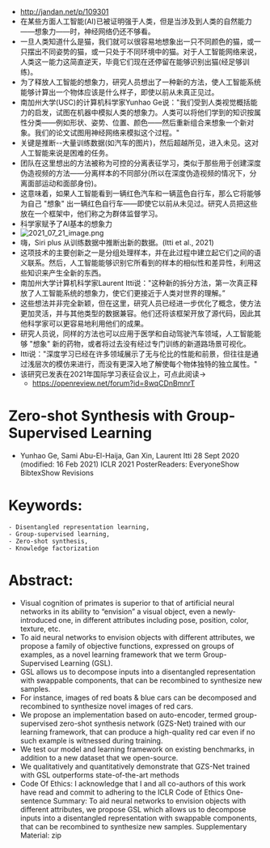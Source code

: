 - http://jandan.net/p/109301
- 在某些方面人工智能(AI)已被证明强于人类，但是当涉及到人类的自然能力——想象力——时，神经网络仍还不够看。
- 一旦人类知道什么是猫，我们就可以很容易地想象出一只不同颜色的猫，或一只摆出不同姿势的猫，或一只处于不同环境中的猫。对于人工智能网络来说，人类这一能力这简直逆天，毕竟它们现在还停留在能够识别出猫(经足够训练)。
- 为了释放人工智能的想象力，研究人员想出了一种新的方法，使人工智能系统能够计算出一个物体应该是什么样子，即使以前从未真正见过。
- 南加州大学(USC)的计算机科学家Yunhao Ge说："我们受到人类视觉概括能力的启发，试图在机器中模拟人类的想象力。人类可以将他们学到的知识按属性分类——例如形状、姿势、位置、颜色——然后重新组合来想象一个新对象。我们的论文试图用神经网络来模拟这个过程。"
- 关键是推断--大量训练数据(如汽车的图片)，然后超越所见，进入未见。这对人工智能来说是困难的任务。
- 团队在这里想出的方法被称为可控的分离表征学习，类似于那些用于创建深度伪造视频的方法——分离样本的不同部分(所以在深度伪造视频的情况下，分离面部运动和面部身份)。
- 这意味着，如果人工智能看到一辆红色汽车和一辆蓝色自行车，那么它将能够为自己 "想象" 出一辆红色自行车——即使它以前从未见过。研究人员把这些放在一个框架中，他们称之为群体监督学习。
- 科学家赋予了AI基本的想象力
- ![2021_07_21_image.png](https://cdn.logseq.com/%2Fc15b201a-227a-4f6b-aebf-92b9206a58c2640bb083-4bac-461f-82dd-fe48c0852a442021_07_21_image.png?Expires=4780475265&Signature=C0qTOlpzr01maPLEtHvlY1EjVXuee0WFNfPuxKkszgEegPyYoj5R8s7nhtfQQ5Yu9CsZCIqAE25D3ARClbgj37nNEcmSOfR0AP-L2Qff909uaCswa2l0hVYIhSM6aoxc7KVmKz6RFvFs-Zqugso0t3TWTft48uRWqAvwhsdnexhOuRoIm~MSeYj90aSMiISd0camWWYizZblIVX8BlO91alGOG~gdPaFwAqox9cAvZSBcz~5iVLhC7rLQKgytUAwa3AZfM8iqzC46xmhPU~kNqg8VDHUDky7o2vBRof-2mXPxNNPYiaRl4ACkk0y77WNt0lIL~WAk1lBUziLQdkSOQ__&Key-Pair-Id=APKAJE5CCD6X7MP6PTEA)
- 嗨，Siri plus 从训练数据中推断出新的数据。(Itti et al., 2021)
- 这项技术的主要创新之一是分组处理样本，并在此过程中建立起它们之间的语义联系。然后，人工智能能够识别它所看到的样本的相似性和差异性，利用这些知识来产生全新的东西。
- 南加州大学计算机科学家Laurent Itti说："这种新的拆分方法，第一次真正释放了人工智能系统的想象力，使它们更接近于人类对世界的理解。”
- 这些想法并非完全新颖，但在这里，研究人员已经进一步优化了概念，使方法更加灵活，并与其他类型的数据兼容。他们还将该框架开放了源代码，因此其他科学家可以更容易地利用他们的成果。
- 研究人员说，同样的方法也可以应用于医学和自动驾驶汽车领域，人工智能能够 "想象" 新的药物，或者将过去没有经过专门训练的新道路场景可视化。
- Itti说："深度学习已经在许多领域展示了无与伦比的性能和前景，但往往是通过浅层次的模仿来进行，而没有更深入地了解使每个物体独特的独立属性。"
- 该研究已发表在2021年国际学习表征会议上，可点此阅读→
	- https://openreview.net/forum?id=8wqCDnBmnrT
# Zero-shot Synthesis with Group-Supervised Learning
- Yunhao Ge, Sami Abu-El-Haija, Gan Xin, Laurent Itti
  28 Sept 2020 (modified: 16 Feb 2021)
  ICLR 2021 PosterReaders:  EveryoneShow BibtexShow Revisions
# Keywords:
	- Disentangled representation learning,
	- Group-supervised learning,
	- Zero-shot synthesis,
	- Knowledge factorization
# Abstract:
- Visual cognition of primates is superior to that of artificial neural networks in its ability to “envision” a visual object, even a newly-introduced one, in different attributes including pose, position, color, texture, etc.
- To aid neural networks to envision objects with different attributes,  we propose a family of objective functions, expressed on groups of examples, as a novel learning framework that we term Group-Supervised Learning (GSL).
- GSL allows us to decompose inputs into a disentangled representation with swappable components, that can be recombined to synthesize new samples.
- For instance, images of red boats & blue cars can be decomposed and recombined to synthesize novel images of red cars.
- We propose an implementation based on auto-encoder, termed group-supervised zero-shot synthesis network (GZS-Net) trained with our learning framework, that can produce a high-quality red car even if no such example is witnessed during training.
- We test our model and learning framework on existing benchmarks, in addition to a new dataset that we open-source.
- We qualitatively and quantitatively demonstrate that GZS-Net trained with GSL outperforms state-of-the-art methods
- Code Of Ethics: 
  I acknowledge that I and all co-authors of this work have read and commit to adhering to the ICLR Code of Ethics
  One-sentence Summary: To aid neural networks to envision objects with different attributes,  we propose GSL which allows us to decompose inputs into a disentangled representation with swappable components, that can be recombined to synthesize new samples. 
  Supplementary Material:   zip